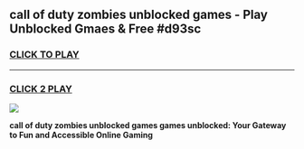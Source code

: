 
## call of duty zombies unblocked games - Play Unblocked Gmaes & Free #d93sc
<h3>
<a href="https://news.freeplayer.one?title=call_of_duty_zombies_unblocked_games&ref=03M">CLICK TO PLAY</a></h3>
<hr>

<h3>
<a href="https://news.freeplayer.one?title=call_of_duty_zombies_unblocked_games&ref=03M">CLICK 2 PLAY</a>
  
</h3>

<a href="https://news.freeplayer.one?title=call_of_duty_zombies_unblocked_games&ref=03M"><img src="https://clearcache.store/games.png"></a>


**call of duty zombies unblocked games games unblocked: Your Gateway to Fun and Accessible Online Gaming**
